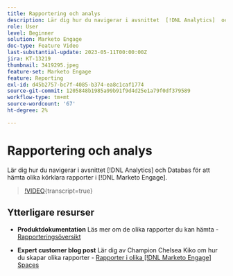 ```yaml
---
title: Rapportering och analys
description: Lär dig hur du navigerar i avsnittet  [!DNL Analytics]  och Databas för att hämta olika körklara rapporter i  [!DNL Marketo Engage].
role: User
level: Beginner
solution: Marketo Engage
doc-type: Feature Video
last-substantial-update: 2023-05-11T00:00:00Z
jira: KT-13219
thumbnail: 3419295.jpeg
feature-set: Marketo Engage
feature: Reporting
exl-id: d45b2757-bc7f-4085-b374-ea8c1caf1774
source-git-commit: 1205848b1985a99b91f9d4d25e1a79f0df379589
workflow-type: tm+mt
source-wordcount: '67'
ht-degree: 2%

---
```


# Rapportering och analys

Lär dig hur du navigerar i avsnittet [!DNL Analytics] och Databas för att hämta olika körklara rapporter i [!DNL Marketo Engage].

>[!VIDEO](https://video.tv.adobe.com/v/3446424/?learn=on&captions=swe){transcript=true}

## Ytterligare resurser

* **Produktdokumentation**
Läs mer om de olika rapporter du kan hämta - [Rapporteringsöversikt](https://experienceleague.adobe.com/docs/marketo/using/product-docs/reporting/reporting-overview.html?lang=sv-SE&sdid=M7K4SLTS&mv=email&mv2=instreml)

* **Expert customer blog post**
Lär dig av Champion Chelsea Kiko om hur du skapar olika rapporter - [Rapporter i olika  [!DNL Marketo Engage] Spaces](https://nation.marketo.com/t5/product-blogs/how-marketo-champion-chelsea-kiko-reports-in-various-marketo/ba-p/242627)
